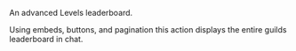 An advanced Levels leaderboard.

Using embeds, buttons, and pagination this action displays the entire guilds leaderboard in chat.
